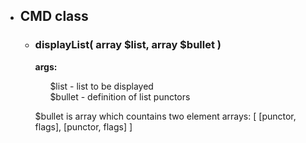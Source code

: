 <ul>
    <li><h2>CMD class</h2></li>
    <ul>
        <li><h3>displayList( array $list, array $bullet )</h3></li>
        <p> <b>args:</b> <ul>
            $list - list to be displayed<br>
            $bullet - definition of list punctors
        </ul> </p>
        <p>
            $bullet is array which countains two element arrays: [ [punctor, flags], [punctor, flags] ]
    </ul>
</ul>
